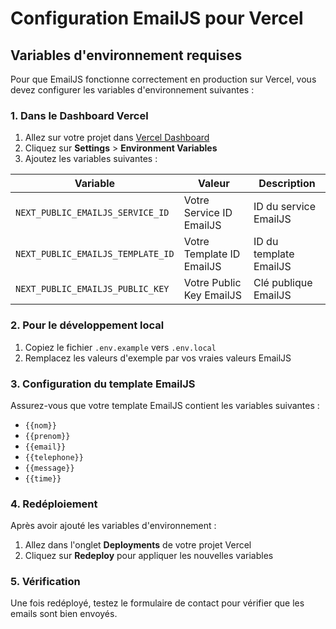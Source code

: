 # Configuration EmailJS pour Vercel

## Variables d'environnement requises

Pour que EmailJS fonctionne correctement en production sur Vercel, vous devez configurer les variables d'environnement suivantes :

### 1. Dans le Dashboard Vercel

1. Allez sur votre projet dans [Vercel Dashboard](https://vercel.com/dashboard)
2. Cliquez sur **Settings** > **Environment Variables**
3. Ajoutez les variables suivantes :

| Variable | Valeur | Description |
|----------|--------|-------------|
| `NEXT_PUBLIC_EMAILJS_SERVICE_ID` | Votre Service ID EmailJS | ID du service EmailJS |
| `NEXT_PUBLIC_EMAILJS_TEMPLATE_ID` | Votre Template ID EmailJS | ID du template EmailJS |
| `NEXT_PUBLIC_EMAILJS_PUBLIC_KEY` | Votre Public Key EmailJS | Clé publique EmailJS |

### 2. Pour le développement local

1. Copiez le fichier `.env.example` vers `.env.local`
2. Remplacez les valeurs d'exemple par vos vraies valeurs EmailJS

### 3. Configuration du template EmailJS

Assurez-vous que votre template EmailJS contient les variables suivantes :
- `{{nom}}`
- `{{prenom}}`
- `{{email}}`
- `{{telephone}}`
- `{{message}}`
- `{{time}}`

### 4. Redéploiement

Après avoir ajouté les variables d'environnement :
1. Allez dans l'onglet **Deployments** de votre projet Vercel
2. Cliquez sur **Redeploy** pour appliquer les nouvelles variables

### 5. Vérification

Une fois redéployé, testez le formulaire de contact pour vérifier que les emails sont bien envoyés.